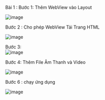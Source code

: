 Bài 1 : 
Bước 1: Thêm WebView vào Layout

![image](https://github.com/user-attachments/assets/1fe9a10d-8a1f-4cd9-91d3-e83e8d0a11e5)

Bước 2 : Cho phép WebView Tải Trang HTML 

![image](https://github.com/user-attachments/assets/0eb18040-0861-487d-9fc7-86a49febe9df)

Bước 3:  
![image](https://github.com/user-attachments/assets/ed827b1d-9094-462d-823a-866f395bc6a5)

 Bước 4: Thêm File Âm Thanh và Video 
 
![image](https://github.com/user-attachments/assets/dc2598e5-14ea-41a7-9396-164effaf8a52)

Bước 6 : chạy ứng dụng 

![image](https://github.com/user-attachments/assets/d923b5fb-3ccf-4a63-9be4-cab531454ead)
